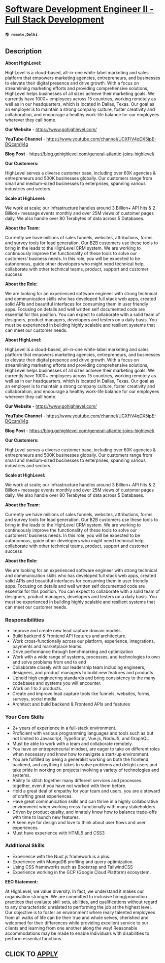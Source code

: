 # [Software Development Engineer II - Full Stack Development](https://www.remotewlb.com/apply/software-development-engineer-ii-full-stack-development)  
###  
#### `🌎 remote,Delhi`  

## Description

 **About HighLevel:**

HighLevel is a cloud-based, all-in-one white-label marketing and sales platform that empowers marketing agencies, entrepreneurs, and businesses to elevate their digital presence and drive growth. With a focus on streamlining marketing efforts and providing comprehensive solutions, HighLevel helps businesses of all sizes achieve their marketing goals. We currently have 1000+ employees across 15 countries, working remotely as well as in our headquarters, which is located in Dallas, Texas. Our goal as an employer is to maintain a strong company culture, foster creativity and collaboration, and encourage a healthy work-life balance for our employees wherever they call home.

  

 **Our Website** - https://www.gohighlevel.com/

 **YouTube Channel** - https://www.youtube.com/channel/UCXFiV4qDX5ipE-DQcsm1j4g

 **Blog Post** - https://blog.gohighlevel.com/general-atlantic-joins-highlevel/

  

 **Our Customers:**

HighLevel serves a diverse customer base, including over 60K agencies & entrepreneurs and 500K businesses globally. Our customers range from small and medium-sized businesses to enterprises, spanning various industries and sectors.

  

 **Scale at HighLevel:**

We work at scale; our infrastructure handles around 3 Billion+ API hits & 2 Billion+ message events monthly and over 25M views of customer pages daily. We also handle over 80 Terabytes of data across 5 Databases.

  

 **About the Team:**

Currently we have millions of sales funnels, websites, attributions, forms and survey tools for lead generation. Our B2B customers use these tools to bring in the leads to the HighLevel CRM system. We are working to continuously improve the functionality of these tools to solve our customers’ business needs. In this role, you will be expected to be autonomous, guide other developers who might need technical help, collaborate with other technical teams, product, support and customer success

  

 **About the Role:**

We are looking for an experienced software engineer with strong technical and communication skills who has developed full stack web apps, created solid APIs and beautiful interfaces for consuming them in user friendly apps. Focusing on details and well written self documented code are essential for this position. You can expect to collaborate with a solid team of designers, product managers, developers and testers on a daily basis. You must be experienced in building highly scalable and resilient systems that can meet our customer needs.

  

 **About HighLevel:**

HighLevel is a cloud-based, all-in-one white-label marketing and sales platform that empowers marketing agencies, entrepreneurs, and businesses to elevate their digital presence and drive growth. With a focus on streamlining marketing efforts and providing comprehensive solutions, HighLevel helps businesses of all sizes achieve their marketing goals. We currently have 1000+ employees across 15 countries, working remotely as well as in our headquarters, which is located in Dallas, Texas. Our goal as an employer is to maintain a strong company culture, foster creativity and collaboration, and encourage a healthy work-life balance for our employees wherever they call home.

  

 **Our Website** - https://www.gohighlevel.com/

 **YouTube Channel** - https://www.youtube.com/channel/UCXFiV4qDX5ipE-DQcsm1j4g

 **Blog Post** - https://blog.gohighlevel.com/general-atlantic-joins-highlevel/

  

 **Our Customers:**

HighLevel serves a diverse customer base, including over 60K agencies & entrepreneurs and 500K businesses globally. Our customers range from small and medium-sized businesses to enterprises, spanning various industries and sectors.

  

 **Scale at HighLevel:**

We work at scale; our infrastructure handles around 3 Billion+ API hits & 2 Billion+ message events monthly and over 25M views of customer pages daily. We also handle over 80 Terabytes of data across 5 Databases.

  

 **About the Team:**

Currently we have millions of sales funnels, websites, attributions, forms and survey tools for lead generation. Our B2B customers use these tools to bring in the leads to the HighLevel CRM system. We are working to continuously improve the functionality of these tools to solve our customers’ business needs. In this role, you will be expected to be autonomous, guide other developers who might need technical help, collaborate with other technical teams, product, support and customer success

  

 **About the Role:**

We are looking for an experienced software engineer with strong technical and communication skills who has developed full stack web apps, created solid APIs and beautiful interfaces for consuming them in user friendly apps. Focusing on details and well written self documented code are essential for this position. You can expect to collaborate with a solid team of designers, product managers, developers and testers on a daily basis. You must be experienced in building highly scalable and resilient systems that can meet our customer needs.

  

### Responsibilities

* Improve and create new lead capture domain models.
* Build backend & Frontend API features and architecture.
* Work cross-functionally across our platform, experience, integrations, payments and marketplace teams.
* Drive performance through benchmarking and optimization
* Work with a wide range of systems, processes, and technologies to own and solve problems from end to end
* Collaborate closely with our leadership team including engineers, designers, and product managers to build new features and products
* Uphold high engineering standards and bring consistency to the many codebases and systems you will encounter.
* Work on 1 to 2 products.
* Create and improve lead capture tools like funnels, websites, forms, surveys, social media
* Architect and build backend & Frontend APIs and features

  

### Your Core Skills

* 2+ years of experience in a full-stack environment.
* Proficient with various programming languages and tools such as but not limited to Javascript, TypeScript, Vue.js, NodeJS, and GraphQL
* Must be able to work with a team and collaborate remotely.
* You have an entrepreneurial mindset, are eager to take on different roles when necessary and know how to navigate a start-up environment.
* You are fulfilled by being a generalist working on both the frontend, backend, and anything it takes to solve problems and delight users and take pride in working on projects involving a variety of technologies and systems.
* Ability to stitch together many different services and processes together, even if you have not worked with them before.
* Hold a great deal of empathy for your team and users, you are a steward of crafting great experiences.
* Have great communication skills and can thrive in a highly collaborative environment when working cross-functionally with many stakeholders.
* Driven by product quality, and innately know how to balance trade-offs with time to launch new features.
* A keen eye for design and love to think about user flows and user experiences.
* Must have experience with HTML5 and CSS3

  

### Additional Skills

* Experience with the Nuxt.js framework is a plus.
* Experience with MongoDB profiling and query optimization.
* Using CSS frameworks such as Bootstrap and TailwindCSS
* Experience working in the GCP (Google Cloud Platform) ecosystem.

  

 **EEO Statement:**

At HighLevel, we value diversity. In fact, we understand it makes our organisation stronger. We are committed to inclusive hiring/promotion practices that evaluate skill sets, abilities, and qualifications without regard to any characteristic unrelated to performing the job at the highest level. Our objective is to foster an environment where really talented employees from all walks of life can be their true and whole selves, cherished and welcomed for their differences while providing excellent service to our clients and learning from one another along the way! Reasonable accommodations may be made to enable individuals with disabilities to perform essential functions.

  
## CLICK TO [APPLY](https://www.remotewlb.com/apply/software-development-engineer-ii-full-stack-development)

